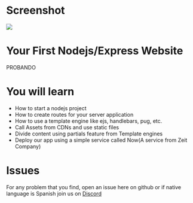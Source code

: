 # Screenshot
![](docs/screenshot.png)

# Your First Nodejs/Express Website
PROBANDO

# You will learn
- How to start a nodejs project
- How to create routes for your server application
- How to use a template engine like ejs, handlebars, pug, etc.
- Call Assets from CDNs and use static files
- Divide content using partials feature from Template engines
- Deploy our app using a simple service called Now(A service from Zeit Company)

# Issues
For any problem that you find, open an issue here on github or if
native language is Spanish join us on [Discord](https://discord.gg/37PHuNw)
